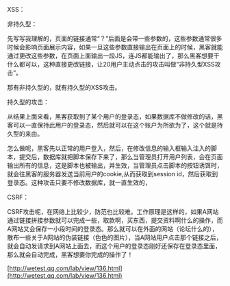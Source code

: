 XSS：

非持久型：

先写写我理解的，页面的链接通常“？”后面是会带一些参数的，这些参数通常很多时候会影响页面展示内容，如果一旦这些参数直接输出在页面上的时候，黑客就能通过更改这些参数，在页面上面输出一段JS，连JS都能输出了，那么黑客想要干什么都可以，这种直接更改链接，让20用户主动点击的攻击叫做“非持久型XSS攻击”。

那有非持久型的，就有持久型的XSS攻击。

持久型的攻击：

从结果上面来看，黑客获取到了某个用户的登录态，如果数据库不做修改的话，黑客可以一直保持此用户的登录态，然后就可以在这个账户为所欲为了，这个就是持久型的来由。

怎么做呢，黑客先以正常的用户登入，然后，在修改信息的输入框输入注入的脚本，提交后，数据库就把脚本保存下来了，那么当管理员打开用户列表，会在页面输出所有的信息，这是脚本也被输出，并生效，当管理员点击脚本的按钮诱饵时，就会往黑客的服务器发送当前用户的cookie,从而获取到session id，然后获取到登录态。这种攻击只要不修改数据库，就一直生效的，

CSRF：

CSRF攻击呢，在网络上比较少，防范也比较难。工作原理是这样的，如果A网站通过链接拼接参数就可以完成一些，取款啊，买东西，提交资料啊什么的操作，而A网站又会保存一小段时间的登录态。那么就可以在外面的网站（论坛什么的），散布一些关于A网站的伪装链接（色色的图片），当A网站用户点击那个链接之后，就会自动发请求到A网站上面去，而这个用户的登录态刚好还保存在登录态里面，那么就会自动完成，黑客想要你完成的操作了！

[http://wetest.qq.com/lab/view/136.html](http://wetest.qq.com/lab/view/136.html)
